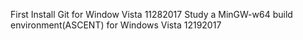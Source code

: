 First Install Git for Window Vista 11282017
Study a MinGW-w64 build environment(ASCENT) for Windows Vista 12192017
